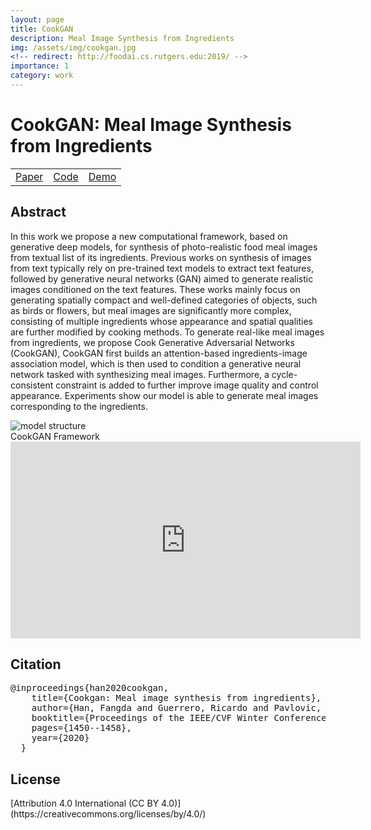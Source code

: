 ```yaml
---
layout: page
title: CookGAN
description: Meal Image Synthesis from Ingredients
img: /assets/img/cookgan.jpg
<!-- redirect: http://foodai.cs.rutgers.edu:2019/ -->
importance: 1
category: work
---
```


<h1 class="title"> CookGAN: Meal Image Synthesis from Ingredients</h1>

<table class="table table-bordered text-center">
    <td><a href="https://openaccess.thecvf.com/content_WACV_2020/papers/Han_CookGAN_Meal_Image_Synthesis_from_Ingredients_WACV_2020_paper.pdf"><div>Paper</div></a></td>
    <td><a href="https://github.com/klory/CookGAN"><div>Code</div></a></td>
    <td><a href="http://foodai.cs.rutgers.edu:2019"><div>Demo</div></a></td>
</table>

<h2> Abstract </h2>
<p>In this work we propose a new computational framework, based on generative deep models, for synthesis of photo-realistic food meal images from textual list of its ingredients. Previous works on synthesis of images from text typically rely on pre-trained text models to extract text features, followed by generative neural networks (GAN) aimed to generate realistic images conditioned on the text features. These works mainly focus on generating spatially compact and well-defined categories of objects, such as birds or flowers, but meal images are significantly more complex, consisting of multiple ingredients whose appearance and spatial qualities are further modified by cooking methods. To generate real-like meal images from ingredients, we propose Cook Generative Adversarial Networks (CookGAN), CookGAN first builds an attention-based ingredients-image association model, which is then used to condition a generative neural network tasked with synthesizing meal images. Furthermore, a cycle-consistent constraint is added to further improve image quality and control appearance. Experiments show our model is able to generate meal images corresponding to the ingredients.</p>

<div class="row">
    <div class="col-sm mt-3 mt-md-0">
        <img class="img-fluid rounded z-depth-1" src="{{ '/assets/img/cookgan.jpg' | relative_url }}" alt="model structure" title="example image"/>
    </div>
</div>
<div class="caption">
    CookGAN Framework
</div>

<div class="embed-responsive embed-responsive-16by9">
    <iframe width="560" height="315" src="https://www.youtube.com/embed/0jsteoeuZQY" title="YouTube video player" frameborder="0" allow="accelerometer; autoplay; clipboard-write; encrypted-media; gyroscope; picture-in-picture" allowfullscreen></iframe>
</div>

<h2> Citation </h2>
<pre>@inproceedings{han2020cookgan,
    title={Cookgan: Meal image synthesis from ingredients},
    author={Han, Fangda and Guerrero, Ricardo and Pavlovic, Vladimir},
    booktitle={Proceedings of the IEEE/CVF Winter Conference on Applications of Computer Vision},
    pages={1450--1458},
    year={2020}
  }  
</pre>

<h2> License </h2>
[Attribution 4.0 International (CC BY 4.0)](https://creativecommons.org/licenses/by/4.0/)